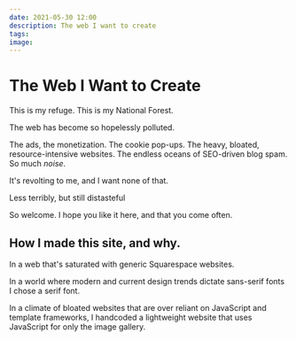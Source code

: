 ```yaml
---
date: 2021-05-30 12:00
description: The web I want to create
tags:
image:
---
```


# The Web I Want to Create

This is my refuge. This is my National Forest.

The web has become so hopelessly polluted.

The ads, the monetization. The cookie pop-ups. The heavy, bloated,
resource-intensive websites. The endless oceans of SEO-driven blog spam. So much
_noise_.

It's revolting to me, and I want none of that.

Less terribly, but still distasteful


So welcome. I hope you like it here, and that you come often.


## How I made this site, and why.

In a web that's saturated with generic Squarespace websites.

In a world where modern and current design trends dictate sans-serif fonts I
chose a serif font.

In a climate of bloated websites that are over reliant on JavaScript and
template frameworks, I handcoded a lightweight website that uses JavaScript for
only the image gallery.
